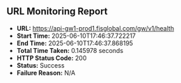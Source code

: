 ## URL Monitoring Report

- **URL:** https://api-gw1-prod1.fisglobal.com/gw/v1/health
- **Start Time:** 2025-06-10T17:46:37.722217
- **End Time:** 2025-06-10T17:46:37.868195
- **Total Time Taken:** 0.145978 seconds
- **HTTP Status Code:** 200
- **Status:** Success
- **Failure Reason:** N/A
